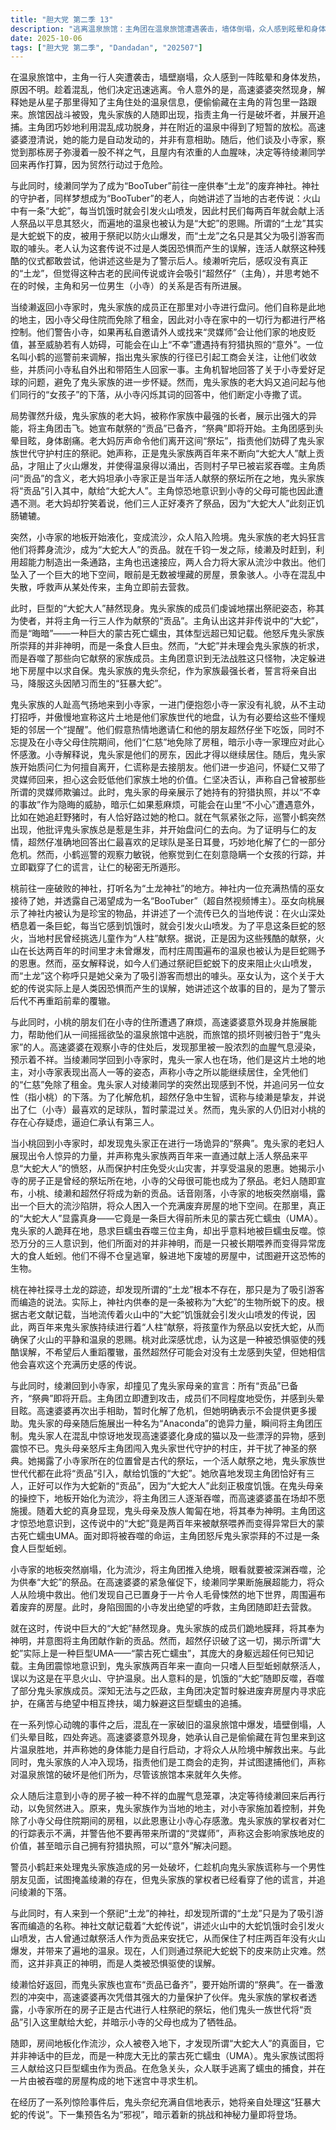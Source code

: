 ```yaml
---
title: "胆大党 第二季 13"
description: "逃离温泉旅馆：主角团在温泉旅馆遭遇袭击，墙体倒塌，众人感到眩晕和身体发热，不知是何原因。在混乱中，他们决定趁机逃离。高速婆婆意外现身，解释她通过星子提供的信息，偷偷藏在主角的背包里来到了这个温泉胜地。旅馆遭到破坏，鬼头家的人出现，指责主角团并展开追捕。主角团利用混乱成功逃脱，并在温泉中短暂放松。高速婆婆解释说她的能力是自动发动的，并非刻意帮助。随后，他们讨论起小寺家，发现那栋房子弥漫着不祥的气息，充满人血，决定等待绫濑同学回来再行动。鬼头家族的来访与审问：鬼头家族的人来到小寺家，抱怨邻居（小寺家）不打招呼，并宣称这片区域是他们的地盘。他们邀请仁和朋友（超然仔）坐下吃饭，并提及在小寺父母住院期间免除了房租，暗示小寺家应该心怀感激。小寺解释鬼头家是房东。鬼头家族质问仁擅自离开，仁谎称去接朋友。他们怀疑仁带了灵媒师回来，担心会贬低他们的土地价值。仁否认，并称自己曾被灵媒师欺骗。鬼头家的母亲展示了她持有狩猎执照，并以“不幸事故”暗示威胁仁。随后，小鹤巡警出现，批评鬼头家族惹是生非，并盘问仁。超然仔通过准确回答仁喜欢的足球队（圣日耳曼）来证明与仁的友情。然而，巡警察觉到仁对一个女孩的去向有所隐瞒，并戳穿了仁的谎言。土龙神社的秘密：桃来到一座破旧的神社，打听“土龙神社”的情况。神社的巫女热情地接待了她，并透露自己想成为一名“BooTuber”（超自然视频博主）。巫女向桃展示了神社的珍贵物品，并讲述了当地的古老传说：一条居住在火山中的大蛇，饥饿时会引发火山喷发。为了平息大蛇的愤怒，村民们曾献上儿童作为贡品，即“人柱”。传说中，正是因为这些献祭，火山才在两百年间未曾喷发，而遍地的温泉也被认为是大蛇的恩惠。巫女解释说，现在人们通过祭祀大蛇蜕下的皮来防止火山喷发，而“土龙”的称呼只是她父亲为了吸引游客而取的。巫女认为人类出于恐惧而误解了大蛇的传说，为了警示后人不再重蹈覆辙，她才在此讲述这个故事。祭典中的危机：桃在神社发现并无真正的土龙，但认为超然仔会喜欢这个古老的传说。与此同时，绫濑同学回到小寺家，却发现鬼头家的母亲宣布“贡品”已备齐，“祭典”即将开始。主角团受到攻击，有人受伤并感到眩晕。高速婆婆再次帮助了他们，但拒绝提供更多帮助。鬼头家的母亲使出名为“Anaconda”（穴根打）的奇怪力量，压制住主角团。鬼头家人发现了高速婆婆变身的猫和漂浮的物体，感到震惊。鬼头母亲指责主角团闯入鬼头家世代守护的村子，并妨碍祭典。她解释小寺家所在地是古代祭坛，曾是人柱献祭之地，鬼头家族会将贡品引入此处献给大蛇。她欣喜地表示主角团正好有三人，可以作为大蛇的新贡品，因为大蛇非常饥饿。大蛇的真相与绝境求生：小寺家地板突然变成流沙，主角团陷入绝境，即将被吞噬，成为大蛇的贡品。在高速婆婆的催促下，绫濑同学运用超能力将众人救出。他们发现自己身处地下，周围充满了废弃的房屋，场面令人毛骨悚然。小寺陷入危险，呼喊求救，主角团随即赶去营救。此时，巨大的“大蛇”现身，鬼头家族的人向其膜拜，将其视为神明，并献上主角团作为贡品。超然仔揭示了所谓的大蛇其实是一种巨型UMA——“蒙古死亡蠕虫”，体型远超书籍记载。主角团意识到鬼头家族两百年来一直向一只食人巨型蚯蚓献祭人类。大蛇随即吞噬了鬼头家族的部分成员，主角团深知无法对抗，决定先躲进房屋内寻求庇护。在痛苦和绝望中，他们互相搀扶，试图躲避巨型蠕虫的追捕。后续与预告：在经历了一系列惊险事件后，鬼头奈纪自信地表示将处理“狂暴大蛇的传说”。下一集预告名为“邪视”，暗示将有新的挑战和神秘力量登场。"
date: 2025-10-06
tags: ["胆大党 第二季", "Dandadan", "202507"]
---
```


在温泉旅馆中，主角一行人突遭袭击，墙壁崩塌，众人感到一阵眩晕和身体发热，原因不明。趁着混乱，他们决定迅速逃离。令人意外的是，高速婆婆突然现身，解释她是从星子那里得知了主角住处的温泉信息，便偷偷藏在主角的背包里一路跟来。旅馆因战斗被毁，鬼头家族的人随即出现，指责主角一行是破坏者，并展开追捕。主角团巧妙地利用混乱成功脱身，并在附近的温泉中得到了短暂的放松。高速婆婆澄清说，她的能力是自动发动的，并非有意相助。随后，他们谈及小寺家，察觉到那栋房子弥漫着一股不祥之气，且屋内有浓重的人血腥味，决定等待绫濑同学回来再作打算，因为贸然行动过于危险。

与此同时，绫濑同学为了成为“BooTuber”前往一座供奉“土龙”的废弃神社。神社的守护者，同样梦想成为“BooTuber”的老人，向她讲述了当地的古老传说：火山中有一条“大蛇”，每当饥饿时就会引发火山喷发，因此村民们每两百年就会献上活人祭品以平息其怒火，而遍地的温泉也被认为是“大蛇”的恩赐。所谓的“土龙”其实是大蛇蜕下的皮，被用于祭祀以防火山爆发，而“土龙”之名只是其父为吸引游客而取的噱头。老人认为这套传说不过是人类因恐惧而产生的误解，连活人献祭这种残酷的仪式都敢尝试，他讲述这些是为了警示后人。绫濑听完后，感叹没有真正的“土龙”，但觉得这种古老的民间传说或许会吸引“超然仔”（主角），并思考她不在的时候，主角和另一位男生（小寺）的关系是否有所进展。

当绫濑返回小寺家时，鬼头家族的成员正在那里对小寺进行盘问。他们自称是此地的地主，因小寺父母住院而免除了租金，因此对小寺在家中的一切行为都进行严格控制。他们警告小寺，如果再私自邀请外人或找来“灵媒师”会让他们家的地皮贬值，甚至威胁若有人妨碍，可能会在山上“不幸”遭遇持有狩猎执照的“意外”。一位名叫小鹤的巡警前来调解，指出鬼头家族的行径已引起工商会关注，让他们收敛些，并质问小寺私自外出和带陌生人回家一事。主角机智地回答了关于小寺爱好足球的问题，避免了鬼头家族的进一步怀疑。然而，鬼头家族的老大妈又追问起与他们同行的“女孩子”的下落，从小寺闪烁其词的回答中，他们断定小寺撒了谎。

局势骤然升级，鬼头家族的老大妈，被称作家族中最强的长者，展示出强大的异能，将主角团击飞。她宣布献祭的“贡品”已备齐，“祭典”即将开始。主角团感到头晕目眩，身体剧痛。老大妈厉声命令他们离开这间“祭坛”，指责他们妨碍了鬼头家族世代守护村庄的祭祀。她声称，正是鬼头家族两百年来不断向“大蛇大人”献上贡品，才阻止了火山爆发，并使得温泉得以涌出，否则村子早已被岩浆吞噬。主角质问“贡品”的含义，老大妈坦承小寺家正是当年活人献祭的祭坛所在之地，鬼头家族将“贡品”引入其中，献给“大蛇大人”。主角惊恐地意识到小寺的父母可能也因此遭遇不测。老大妈却狞笑着说，他们三人正好凑齐了祭品，因为“大蛇大人”此刻正饥肠辘辘。

突然，小寺家的地板开始液化，变成流沙，众人陷入险境。鬼头家族的老大妈狂言他们将葬身流沙，成为“大蛇大人”的贡品。就在千钧一发之际，绫濑及时赶到，利用超能力制造出一条通路，主角也迅速接应，两人合力将大家从流沙中救出。他们坠入了一个巨大的地下空间，眼前是无数被埋藏的房屋，景象骇人。小寺在混乱中失散，呼救声从某处传来，主角立即前去营救。

此时，巨型的“大蛇大人”赫然现身。鬼头家族的成员们虔诚地摆出祭祀姿态，称其为使者，并将主角一行三人作为献祭的“贡品”。主角认出这并非传说中的“大蛇”，而是“晦暗”——一种巨大的蒙古死亡蠕虫，其体型远超已知记载。他怒斥鬼头家族所崇拜的并非神明，而是一条食人巨虫。然而，“大蛇”并未理会鬼头家族的祈求，而是吞噬了那些向它献祭的家族成员。主角团意识到无法战胜这只怪物，决定躲进地下房屋中以求自保。鬼头家族的鬼头奈纪，作为家族最强长者，誓言将亲自出马，降服这头因陋习而生的“狂暴大蛇”。

鬼头家族的人趾高气扬地来到小寺家，一进门便抱怨小寺一家没有礼貌，从不主动打招呼，并傲慢地宣称这片土地是他们家族世代的地盘，认为有必要给这些不懂规矩的邻居一个“提醒”。他们假意热情地邀请仁和他的朋友超然仔坐下吃饭，同时不忘提及在小寺父母住院期间，他们“仁慈”地免除了房租，暗示小寺一家理应对此心怀感激。小寺解释说，鬼头家是他们的房东，因此才得以继续居住。随后，鬼头家族开始质问仁为何擅自离开，仁谎称是去接朋友。他们进一步追问，怀疑仁又带了灵媒师回来，担心这会贬低他们家族土地的价值。仁坚决否认，声称自己曾被那些所谓的灵媒师欺骗过。此时，鬼头家的母亲展示了她持有的狩猎执照，并以“不幸的事故”作为隐晦的威胁，暗示仁如果惹麻烦，可能会在山里“不小心”遭遇意外，比如在她追赶野猪时，有人恰好路过她的枪口。就在气氛紧张之际，巡警小鹤突然出现，他批评鬼头家族总是惹是生非，并开始盘问仁的去向。为了证明与仁的友情，超然仔准确地回答出仁最喜欢的足球队是圣日耳曼，巧妙地化解了仁的一部分危机。然而，小鹤巡警的观察力敏锐，他察觉到仁在刻意隐瞒一个女孩的行踪，并立即戳穿了仁的谎言，让仁的秘密无所遁形。

桃前往一座破败的神社，打听名为“土龙神社”的地方。神社内一位充满热情的巫女接待了她，并透露自己渴望成为一名“BooTuber”（超自然视频博主）。巫女向桃展示了神社内被认为是珍宝的物品，并讲述了一个流传已久的当地传说：在火山深处栖息着一条巨蛇，每当它感到饥饿时，就会引发火山喷发。为了平息这条巨蛇的怒火，当地村民曾经挑选儿童作为“人柱”献祭。据说，正是因为这些残酷的献祭，火山在长达两百年的时间里才未曾爆发，而村庄周围遍布的温泉也被认为是巨蛇赐予的恩惠。然而，巫女解释说，如今人们通过祭祀巨蛇蜕下的皮来阻止火山喷发，而“土龙”这个称呼只是她父亲为了吸引游客而想出的噱头。巫女认为，这个关于大蛇的传说实际上是人类因恐惧而产生的误解，她讲述这个故事的目的，是为了警示后代不再重蹈前辈的覆辙。

与此同时，小桃的朋友们在小寺的住所遭遇了麻烦，高速婆婆意外现身并施展能力，帮助他们从一间摇摇欲坠的温泉旅馆中逃脱，而旅馆的损坏则被归咎于“鬼头家”的人。高速婆婆在观察小寺的住处后，发现那里被一股浓烈的血腥气息浸染，预示着不祥。当绫濑同学回到小寺家时，鬼头一家人也在场，他们是这片土地的地主，对小寺家表现出高人一等的姿态，声称小寺之所以能继续居住，全凭他们的“仁慈”免除了租金。鬼头家人对绫濑同学的突然出现感到不悦，并追问另一位女性（指小桃）的下落。为了化解危机，超然仔急中生智，谎称与绫濑是挚友，并说出了仁（小寺）最喜欢的足球队，暂时蒙混过关。然而，鬼头家的人仍旧对小桃的存在心存疑虑，逼迫仁承认有第三人。

当小桃回到小寺家时，却发现鬼头家正在进行一场诡异的“祭典”。鬼头家的老妇人展现出令人惊异的力量，并声称鬼头家族两百年来一直通过献上活人祭品来平息“大蛇大人”的愤怒，从而保护村庄免受火山灾害，并享受温泉的恩惠。她揭示小寺的房子正是曾经的祭坛所在地，小寺的父母很可能也成为了祭品。老妇人随即宣布，小桃、绫濑和超然仔将成为新的贡品。话音刚落，小寺家的地板突然崩塌，露出一个巨大的流沙陷阱，将众人困入一个充满废弃房屋的地下空间。在那里，真正的“大蛇大人”显露真身——它竟是一条巨大得前所未见的蒙古死亡蠕虫（UMA）。鬼头家的人跪拜在地，恳求巨蠕虫吞噬三位主角，却出乎意料地被巨蠕虫反噬。惊恐万分的三人意识到，他们所面对的并非神明，而是一只被长期喂养而变得异常庞大的食人蚯蚓。他们不得不仓皇逃窜，躲进地下废墟的房屋中，试图避开这恐怖的生物。

桃在神社探寻土龙的踪迹，却发现所谓的“土龙”根本不存在，那只是为了吸引游客而编造的说法。实际上，神社内供奉的是一条被称为“大蛇”的生物所蜕下的皮。根据古老文献记载，当地流传着火山中的“大蛇”饥饿就会引发火山喷发的传说，因此，两百年来鬼头家族持续进行着“人柱”献祭，将孩童作为祭品以安抚大蛇，从而确保了火山的平静和温泉的恩赐。桃对此深感忧虑，认为这是一种被恐惧驱使的残酷误解，不希望后人重蹈覆辙，虽然超然仔可能会对没有土龙感到失望，但她相信他会喜欢这个充满历史感的传说。

与此同时，绫濑回到小寺家，却撞见了鬼头家母亲的宣言：所有“贡品”已备齐，“祭典”即将开启。主角团立即遭到攻击，成员们不同程度地受伤，并感到头晕目眩。高速婆婆再次出手相助，暂时化解了危机，但她明确表示不会提供更多援助。鬼头家的母亲随后施展出一种名为“Anaconda”的诡异力量，瞬间将主角团压制。鬼头家人在混乱中惊讶地发现高速婆婆化身成的猫以及一些漂浮的异物，感到震惊不已。鬼头母亲怒斥主角团闯入鬼头家世代守护的村庄，并干扰了神圣的祭典。她揭露了小寺家所在的位置曾是古代的祭坛，一个活人献祭之地，鬼头家族世世代代都在此将“贡品”引入，献给饥饿的“大蛇”。她欣喜地发现主角团恰好有三人，正好可以作为大蛇新的“贡品”，因为“大蛇大人”此刻正极度饥饿。在鬼头母亲的操控下，地板开始化为流沙，将主角团三人逐渐吞噬，而高速婆婆虽在场却不愿施援。随着大蛇的真身显现，鬼头母亲及族人匍匐在地，将其奉为神明。主角团这才惊恐地意识到，这传说中的“大蛇”竟是两百年来被献祭喂养而变得异常巨大的蒙古死亡蠕虫UMA。面对即将被吞噬的命运，主角团怒斥鬼头家崇拜的不过是一条食人巨型蚯蚓。

小寺家的地板突然崩塌，化为流沙，将主角团推入绝境，眼看就要被深渊吞噬，沦为供奉“大蛇”的祭品。在高速婆婆的紧急催促下，绫濑同学果断施展超能力，将众人从险境中救出。他们发现自己已置身于一片令人毛骨悚然的地下世界，周围遍布着废弃的房屋。此时，身陷囹圄的小寺发出绝望的呼救，主角团随即赶去营救。

就在这时，传说中巨大的“大蛇”赫然现身。鬼头家族的成员们跪地膜拜，将其奉为神明，并意图将主角团献作新的贡品。然而，超然仔识破了这一切，揭示所谓“大蛇”实际上是一种巨型UMA——“蒙古死亡蠕虫”，其庞大的身躯远超任何已知记载。主角团震惊地意识到，鬼头家族两百年来一直向一只嗜人巨型蚯蚓献祭活人，误以为这是在平息火山、守护温泉。出人意料的是，饥饿的“大蛇”随即反噬，吞噬了部分鬼头家族成员。深知无法与之匹敌，主角团决定暂时躲进废弃房屋内寻求庇护，在痛苦与绝望中相互搀扶，竭力躲避这巨型蠕虫的追捕。

在一系列惊心动魄的事件之后，混乱在一家破旧的温泉旅馆中爆发，墙壁倒塌，人们头晕目眩，四处奔逃。高速婆婆意外现身，她承认自己是偷偷藏在背包里来到这片温泉胜地，并声称她的身体能力是自行启动，才将众人从险境中解救出来。与此同时，鬼头家族的人冲入现场，指责他们是工商会的走狗，并试图逮捕他们，声称对温泉旅馆的破坏是他们所为，尽管该旅馆本来就年久失修。

众人随后注意到小寺的房子被一种不祥的血腥气息笼罩，决定等待绫濑回来后再行动，以免贸然进入。原来，鬼头家族作为当地的地主，对小寺家施加着控制，并免除了小寺父母住院期间的房租，以此恩惠让小寺心存感激。鬼头家族的掌权者对仁的行踪表示不满，并警告他不要再带来所谓的“灵媒师”，声称这会影响家族地皮的价值，甚至暗示自己拥有狩猎执照，可以“意外”解决问题。

警员小鹤赶来处理鬼头家族造成的另一处破坏，仁趁机向鬼头家族谎称与一个男性朋友见面，试图掩盖绫濑的存在，但鬼头家族的掌权者已经看穿了他的谎言，并追问绫濑的下落。

与此同时，有人来到一个祭祀“土龙”的神社，却发现所谓的“土龙”只是为了吸引游客而编造的名称。神社文献记载着“大蛇传说”，讲述火山中的大蛇饥饿时会引发火山喷发，古人曾通过献祭活人作为贡品来安抚它，从而保住了村庄两百年没有火山爆发，并带来了遍地的温泉。现在，人们则通过祭祀大蛇蜕下的皮来防止灾难。然而，这并非真正的神明，而是人类被恐惧驱使的误解。

绫濑恰好返回，而鬼头家族也宣布“贡品已备齐”，要开始所谓的“祭典”。在一番激烈的冲突中，高速婆婆再次凭借其强大的力量保护了伙伴。鬼头家族的掌权者透露，小寺家所在的房子正是古代进行人柱祭祀的祭坛，他们鬼头一族世代将“贡品”引入这里献给大蛇，并暗示小寺的父母也成为了牺牲品。

随即，房间地板化作流沙，众人被卷入地下，才发现所谓“大蛇大人”的真面目，它并非神话中的巨龙，而是一种庞大无比的蒙古死亡蠕虫（UMA）。鬼头家族试图将三人献给这只巨型蠕虫作为贡品。在危急关头，众人联手逃离了蠕虫的捕食，并在一片由被吞噬的房屋构成的地下迷宫中寻求生机。

在经历了一系列惊险事件后，鬼头奈纪充满自信地表示，她将亲自处理这“狂暴大蛇的传说”。下一集预告名为“邪视”，暗示着新的挑战和神秘力量即将登场。